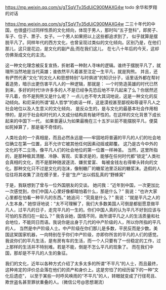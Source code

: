 
https://mp.weixin.qq.com/s/gTSqVTy35dUiC900MAXG4w
todo 余华和罗翔的对话

https://mp.weixin.qq.com/s/gTSqVTy35dUiC900MAXG4w
二三十年代的中国，也很盛行过同样性质的文化倾向，体现于男人，那时叫“五子登科”，即房子、车子、位子、票子、女子。一个男人如果把以上这些都追求到了，
似乎就算是摆脱平凡了。同样年代的西方文化，也曾呈现过类似的文化倾向。区别乃是，在他们那儿，这只是花边，是文化的副产品;而在我们这儿，
在七八十年后的今天，这却仿佛渐成文化的主流。

这一种文化理念被反复宣扬，折射着一种耐人寻味的逻辑。谁终于摆脱平凡了，就理所当然地是当代英雄；谁依然平凡着甚至注定一生平凡，就是狗熊。
并且，还有俨然代表“文化”的文化人和思想特别“与时俱进”的知识分子，话里话外都在帮衬着造势，暗示出更伤害平凡人的一种逻辑，那就是：
—个时势造英雄的时代已然到来，多好的时代!许许多多的人不是已经争先恐后地不平凡起来了么？你居然还平凡着，你不是狗熊又是什么呢？
一点儿也不夸大其词地说，这是一种文化的反动倾向。和尼采的所谓“超人哲学”的疯话一样，这是漠视甚至鄙视和辱谩平凡人之社会地位以及人生意义的文化倾向，
是反众生的，是与文化的最基本社会作用相悖的，是对于社会和时代的人文成分结构具有破坏性的。在这样的文化背景下成长起来的中国下一代，
如果普遍认为如果最晚在三十五岁以前不能摆脱平凡，便莫如死掉算了，那是毫不奇怪的。

人类社会的一个真相是，而且必然永远是——牢固地将普遍的平凡的人们的社会地位确立在第一位置，且不允许它被其他任何因素动摇或颠覆。
这乃是古今中外的文化的不二立场，像平凡人们的社会地位的第一位置一样神圣。
当然，这里所指的，是那种极其清醒、冷静、客观、实事求是的，能够在任何时代都“锁定”人类社会真相的文化，而不是那种随波逐流、嫌贫爱富、
每被金钱左右得晕头转向的文化。那种文化只不过是文化的泡沫，像制糖厂的糖浆池里泛起的糖浆沫。造假的人往往将其收集了浇在模子里，于是“生产”出以假乱真的“野蜂窝”

于是，我联想到了曾与一位外国朋友的交谈。
她问我：“近年到中国，一次更加比一次感觉到，你们中国人心里好像都暗怕着什么，那是什么？”
我说：“也许大家心里都在怕看一种平凡的东西。”
她追问：“究竟是什么？”
我说：“就是平凡之人的人生本身。”
她惊讶地说：“太不可理解了，我们大多数美国人可倒是都挺愿意做平凡人，过平凡的日子，走完平凡的一生的。你们中国人真的认为平凡不好到应该与可怕的东西归在一起么？”
我告诉她，国情不同，故所谓平凡之人的生活质量和社会地位，不能同日而语。我说你是出身于几代的中产阶级的人，所以你所指的平凡的人，
当然是中产阶级人士。中产阶级在你们那儿是多数，平民反而是少数。美国这架国家机器，一向特别在乎你们中产阶级，亦即你所言的平凡的人们的感觉。
我说你们的平凡生活，是有房有车的生活，而一个人只要有了一份稳定的工作，过上那样的生活并不特别难。若是不能，倒是不怎么平凡的现象了。
而在我们中国，那却是不平凡的人生的象征。


我们的文化，近年以各种方式介绍了太多太多的所谓“不平凡”的人士，而且最终，这种肯定的评价总会落在他们的资产和身价上。这是穷怕了的经历留下的一种“文化后遗症”，
以至于某些一时呼风唤雨的“不平凡”的人，转眼就变成了行径苟且、欺世盗名甚至罪状重叠的人。（微信公号@思想潮流）